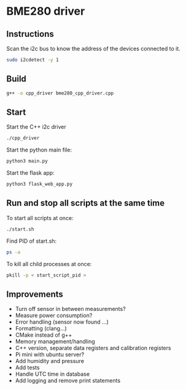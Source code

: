 # BME280 driver

## Instructions

Scan the i2c bus to know the address of the devices connected to it. 
```bash
sudo i2cdetect -y 1
```

## Build

```bash
g++ -o cpp_driver bme280_cpp_driver.cpp
```

## Start

Start the C++ i2c driver
```bash
./cpp_driver
```

Start the python main file:
```bash
python3 main.py
```

Start the flask app:
```bash
python3 flask_web_app.py
```

## Run and stop all scripts at the same time

To start all scripts at once:
```bash
./start.sh
```

Find PID of start.sh:
```bash
ps -a
```

To kill all child processes at once:
```bash
pkill -p < start_script_pid >
```

## Improvements

- Turn off sensor in between measurements?
- Measure power consumption?
- Error handling (sensor now found ...)
- Formatting (clang...)
- CMake instead of g++
- Memory management/handling
- C++ version, separate data registers and calibration registers
- Pi mini with ubuntu server?
- Add humidity and pressure
- Add tests
- Handle UTC time in database
- Add logging and remove print statements